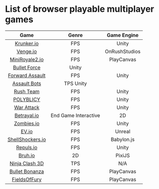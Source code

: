 # List of browser playable multiplayer games

| Game | Genre | Game Engine |
| :-: | :-: | :-: |
| [Krunker.io](https://krunker.io) | FPS | Unity |
| [Venge.io](https://venge.io) | FPS | OnRushStudios | PlayCanvas |
| [MiniRoyale2.io](https://miniroyale2.io) | FPS | PlayCanvas |
| [Bullet Force](https://crazygames.com/game/bullet-force-multiplayer) | Unity |
| [Forward Assault](https://crazygames.com/game/forward-assault) | FPS | Unity |
| [Assault Bots](https://crazygames.com/game/bot-machines) | TPS Unity |
| [Rush Team](https://crazygames.com/game/rush-team) | FPS | Unity |
| [POLYBLICY](https://crazygames.com/game/polyblicy) | FPS | Unity |
| [War Attack](https://crazygames.com/game/war-attack) | FPS | Unity |
| [Betrayal.io](betrayal.io) | End Game Interactive | 2D | Unity |
| [Zombies.io](https://zombies.io) | FPS | Unity |
| [EV.io](https://ev.io) | FPS | Unreal |
| [ShellShockers.io](https://shellshock.io) | FPS | Babylon.js |
| [Repuls.io](https://repuls.io/) | FPS | Unity |
| [Bruh.io](https://bruh.io/) | 2D | PixiJS |
| [Ninja Clash 3D](https://clash3d.com/ninjaclash3d) | TPS | N/A |
| [Bullet Bonanza](https://bulletbonanza.io/) | FPS | PlayCanvas |
| [FieldsOfFury](https://fieldsoffury.io/) | FPS | PlayCanvas |
